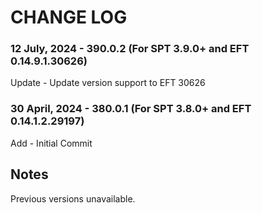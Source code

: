 # CHANGE LOG



### 12 July, 2024 - 390.0.2 (For SPT 3.9.0+ and EFT 0.14.9.1.30626)
Update - Update version support to EFT 30626</br>

### 30 April, 2024 - 380.0.1 (For SPT 3.8.0+ and EFT 0.14.1.2.29197)
Add - Initial Commit</br>



## Notes

Previous versions unavailable.